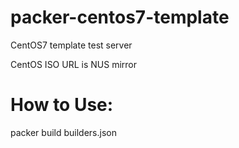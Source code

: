 # packer-centos7-template
CentOS7 template test server

CentOS ISO URL is NUS mirror

# How to Use:
packer build builders.json
